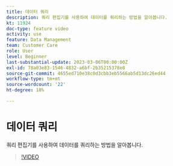 ```yaml
---
title: 데이터 쿼리
description: 쿼리 편집기를 사용하여 데이터를 쿼리하는 방법을 알아봅니다.
kt: 11924
doc-type: feature video
activity: use
feature: Data Management
team: Customer Care
role: User
level: Beginner
last-substantial-update: 2023-03-06T00:00:00Z
exl-id: 78a03e83-1546-4832-a6bf-2b35215378e8
source-git-commit: 4655ed710e38c0d3cbb3eb5566ab5d13dc26ed44
workflow-type: tm+mt
source-wordcount: '22'
ht-degree: 18%

---
```


# 데이터 쿼리

쿼리 편집기를 사용하여 데이터를 쿼리하는 방법을 알아봅니다.

>[!VIDEO](https://video.tv.adobe.com/v/3415814?quality=12&learn=on)
